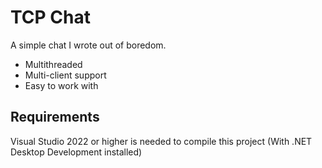 # TCP Chat
A simple chat I wrote out of boredom.
- Multithreaded
- Multi-client support
- Easy to work with
## Requirements
Visual Studio 2022 or higher is needed to compile this project (With .NET Desktop Development installed)
